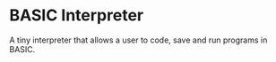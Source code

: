 BASIC Interpreter
=================

A tiny interpreter that allows a user to code, save and run programs in BASIC.